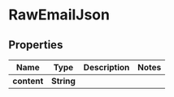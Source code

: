 

# RawEmailJson

## Properties

Name | Type | Description | Notes
------------ | ------------- | ------------- | -------------
**content** | **String** |  | 



